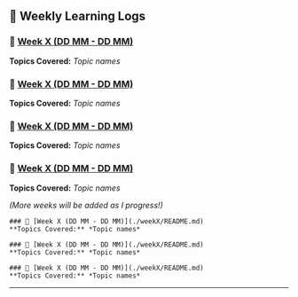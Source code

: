 ## 📅 Weekly Learning Logs  

### 📌 [Week X (DD MM - DD MM)](./weekX/README.md)  
**Topics Covered:** *Topic names*  

### 📌 [Week X (DD MM - DD MM)](./weekX/README.md)  
**Topics Covered:** *Topic names*  

### 📌 [Week X (DD MM - DD MM)](./weekX/README.md)  
**Topics Covered:** *Topic names*  

### 📌 [Week X (DD MM - DD MM)](./weekX/README.md)  
**Topics Covered:** *Topic names*  

_(More weeks will be added as I progress!)_  

```
### 📌 [Week X (DD MM - DD MM)](./weekX/README.md)  
**Topics Covered:** *Topic names*  

### 📌 [Week X (DD MM - DD MM)](./weekX/README.md)  
**Topics Covered:** *Topic names*  

### 📌 [Week X (DD MM - DD MM)](./weekX/README.md)  
**Topics Covered:** *Topic names*  

```

---
